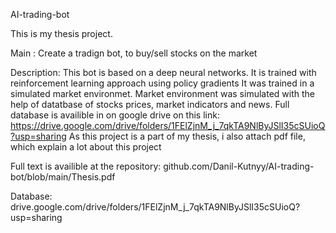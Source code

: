 AI-trading-bot

This is my thesis project.

Main : Create a tradign bot, to buy/sell stocks on the market

Description: 
This bot is based on a deep neural networks. It is trained with reinforcement learning approach using policy gradients
It was trained in a simulated market environmet. Market environment was simulated with the help of datatbase of stocks prices, market indicators and news.
Full database is availible in on google drive on this link: https://drive.google.com/drive/folders/1FElZjnM_j_7qkTA9NlByJSlI35cSUioQ?usp=sharing
As this project is a part of my thesis, i also attach pdf file, which explain a lot about this project

Full text is availible at the repository: github.com/Danil-Kutnyy/AI-trading-bot/blob/main/Thesis.pdf

Database:  drive.google.com/drive/folders/1FElZjnM_j_7qkTA9NlByJSlI35cSUioQ?usp=sharing
